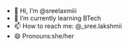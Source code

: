 - 👋 Hi, I’m @sreelaxmiii
- 🌱 I’m currently learning BTech
- 📫 How to reach me: @_sree.lakshmii
- 😄 Pronouns:she/her

<!---
sreelaxmiii/sreelaxmiii is a ✨ special ✨ repository because its `README.md` (this file) appears on your GitHub profile.
You can click the Preview link to take a look at your changes.
--->
